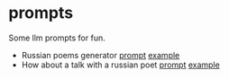 # prompts
Some llm prompts for fun.

- Russian poems generator [prompt](prompts/russian_poems_generator.md) [example](examples/eg1_russian_poem.md)
- How about a talk with a russian poet [prompt](prompts/talk_with_the_russian_poet.md) [example](examples/eg2_russian_poet.md)